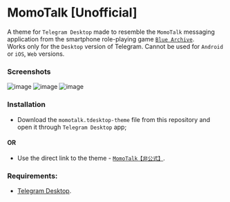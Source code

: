# MomoTalk [Unofficial]
A theme for `Telegram Desktop` made to resemble the `MomoTalk` messaging application from the smartphone role-playing game [`Blue Archive`](https://en.wikipedia.org/wiki/Blue_Archive).    
Works only for the `Desktop` version of Telegram. Cannot be used for `Android` or `iOS`, `Web` versions.

### Screenshots
![image](https://user-images.githubusercontent.com/118981482/236819322-c8005fb8-0b8c-441c-95c3-b979744d5664.png)
![image](https://user-images.githubusercontent.com/118981482/236819338-69802d9d-bc4e-4cab-b368-5cc0473f25db.png)
![image](https://user-images.githubusercontent.com/118981482/236819359-cc88ac8b-06ad-4356-9d05-95838a005548.png)

### Installation
* Download the `momotalk.tdesktop-theme` file from this repository and open it through `Telegram Desktop` app;    
#### OR
* Use the direct link to the theme - [`MomoTalk【非公式】`](https://t.me/addtheme/momotalk).

### Requirements:
* [Telegram Desktop](https://github.com/telegramdesktop/tdesktop).
